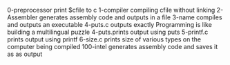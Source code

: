 0-preprocessor print $cfile to c
1-compiler compiling cfile without linking
2-Assembler generates assembly code and outputs in a file
3-name compiles and outputs an executable
4-puts.c outputs exactly Programming is like building a multilingual puzzle
4-puts.prints output using puts
5-printf.c prints output using printf
6-size.c prints size of various types on the computer being compiled
100-intel generates assembly code and saves it as as output
